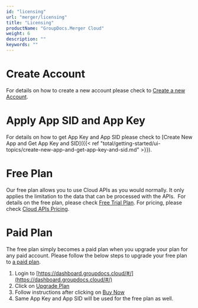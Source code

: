 ```yaml
---
id: "licensing"
url: "merger/licensing"
title: "Licensing"
productName: "GroupDocs.Merger Cloud"
weight: 6
description: ""
keywords: ""
---
```


# Create Account #

For details on how to create a new account please check to [Create a new Account](https://id.dynabic.com/login?signin#d17f6dcec8e3f28a660e2154af4dcbd1).

# Apply App SID and App Key #

For details on how to get App Key and App SID please check to [Create New App and Get App Key and SID]({{< ref "total/getting-started/ui-topics/create-new-app-and-get-app-key-and-sid.md" >}}).

# Free Plan #

Our free plan allows you to use Cloud APIs as you would normally. It only applies the limitation to the data that can be processed with the APIs.  For details on the free plan, please check [Free Trial Plan](https://purchase.groupdocs.cloud/trial). For pricing, please check [Cloud APIs Pricing](https://purchase.groupdocs.cloud/pricing).

# Paid Plan #

The free plan simply becomes a paid plan when you upgrade your plan for any paid account. Please follow the below steps to upgrade your free plan to [a paid plan](https://purchase.groupdocs.cloud/pricing).

1. Login to [https://dashboard.groupdocs.cloud/#/](https://dashboard.groupdocs.cloud/#/)
2. Click on [Upgrade Plan](https://dashboard.groupdocs.cloud/#/plan)
3. Follow instructions after clicking on [Buy Now](https://dashboard.groupdocs.cloud/#/plan/subscribe/320)
4. Same App Key and App SID will be used for the free plan as well.
